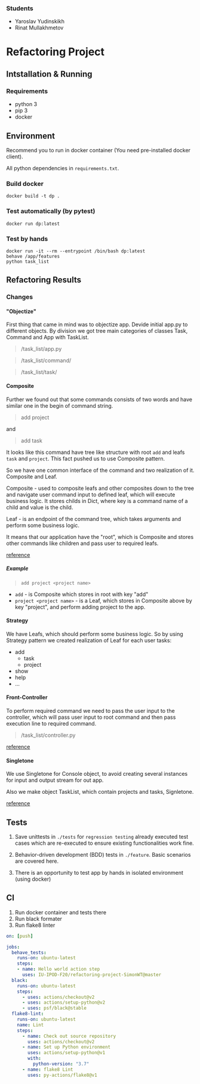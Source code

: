 ### Students
* Yaroslav Yudinskikh
* Rinat Mullakhmetov

# Refactoring Project

## Intstallation & Running
### Requirements
* python 3
* pip 3
* docker
## Environment
Recommend you to run in docker container (You need pre-installed docker client).

All python dependencies in ``requirements.txt``.

### Build docker
```console
docker build -t dp .
```

### Test automatically (by pytest)

```console
docker run dp:latest
```

### Test by hands
```console
docker run -it --rm --entrypoint /bin/bash dp:latest
behave /app/features
python task_list
```

## Refactoring Results
### Changes
#### "Objectize"
First thing that came in mind was to objectize app. Devide initial app.py to different objects. 
By division we got tree main categories of classes Task, Command and App with TaskList.

>/task_list/app.py

>/task_list/command/

>/task_list/task/
#### Composite
Further we found out that some commands consists of two words and have similar one in the begin of command string.
> add project <project name>

and 

> add task <project name> <task description>

It looks like this command have tree like structure with root `add` and leafs `task` and `project`. This fact pushed us to use Composite pattern.

So we have one common interface of the command and two realization of it. Composite and Leaf. 

Composite - used to composite leafs and other composites down to the tree and navigate user command input to defined leaf, which will execute business logic. It stores childs in Dict, where key is a command name of a child and value is the child.

Leaf - is an endpoint of the command tree, which takes arguments and perform some business logic.

It means that our application have the "root", which is Composite and stores other commands like children and pass user to required leafs.

[reference](https://refactoring.guru/design-patterns/composite)

##### Example
> `add project <project name> `

* `add` - is Composite which stores in root with key "add"
* `project <project name>` - is a Leaf, which stores in Composite above by key "project", and perform adding project to the app.
#### Strategy

We have Leafs, which should perform some business logic. So by using Strategy pattern we created realization of Leaf for each user tasks: 
- add
  - task
  - project
- show
- help
- ... 

#### Front-Controller
To perform required command we need to pass the user input to the controller, which will pass user input to root command and then pass execution line to required command.
>/task_list/controller.py

[reference](https://en.wikipedia.org/wiki/Front_controller)
#### Singletone
We use Singletone for Console object, to avoid creating several instances for input and output stream for out app.

Also we make object TaskList, which contain projects and tasks, Signletone.

[reference](https://refactoring.guru/design-patterns/singleton)
## Tests
1) Save unittests in ```./tests``` for `regression testing` already executed test cases which are re-executed to ensure existing functionalities work fine.

2) Behavior-driven development (BDD) tests in ```./feature```. Basic scenarios are covered here.

3) There is an opportunity to test app by hands in isolated environment (using docker)

## CI
1) Run docker container and tests there
2) Run black formater
3) Run flake8 linter

```yaml
on: [push]

jobs:
  behave_tests:
    runs-on: ubuntu-latest
    steps:
    - name: Hello world action step
      uses: IU-IPOD-F20/refactoring-project-SimonWT@master
  black:
    runs-on: ubuntu-latest
    steps:
      - uses: actions/checkout@v2
      - uses: actions/setup-python@v2
      - uses: psf/black@stable
  flake8-lint:
    runs-on: ubuntu-latest
    name: Lint
    steps:
      - name: Check out source repository
        uses: actions/checkout@v2
      - name: Set up Python environment
        uses: actions/setup-python@v1
        with:
          python-version: "3.7"
      - name: flake8 Lint
        uses: py-actions/flake8@v1
```
